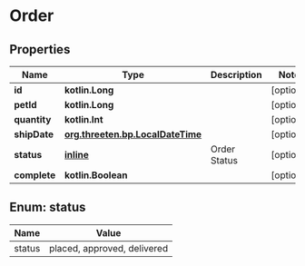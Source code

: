 
# Order

## Properties
Name | Type | Description | Notes
------------ | ------------- | ------------- | -------------
**id** | **kotlin.Long** |  |  [optional]
**petId** | **kotlin.Long** |  |  [optional]
**quantity** | **kotlin.Int** |  |  [optional]
**shipDate** | [**org.threeten.bp.LocalDateTime**](org.threeten.bp.LocalDateTime.md) |  |  [optional]
**status** | [**inline**](#Status) | Order Status |  [optional]
**complete** | **kotlin.Boolean** |  |  [optional]


<a name="Status"></a>
## Enum: status
Name | Value
---- | -----
status | placed, approved, delivered



